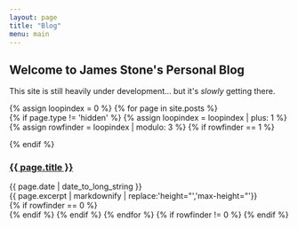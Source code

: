 ```yaml
---
layout: page
title: "Blog"
menu: main
---
```


## Welcome to James Stone's Personal Blog

This site is still heavily under development... but it's *slowly* getting there.

{% assign loopindex = 0 %}
{% for page in site.posts %}  
   {% if page.type != 'hidden' %}
   {% assign loopindex = loopindex | plus: 1 %}
   {% assign rowfinder = loopindex | modulo: 3 %}
   {% if rowfinder == 1 %}
   <div class="row">
   {% endif %}
   <div class="one-third column post">
      <h3><a href="{{ page.url }}">{{ page.title }}</a></h3>
      <time datetime="{{ page.date | date_to_xmlschema }}">{{ page.date | date_to_long_string }}</time> <br>
      {{ page.excerpt | markdownify | replace:'height="','max-height="'}}
   </div>
   {% if rowfinder == 0 %}
   </div>
   {% endif %}
{% endif %}
{% endfor %}
{% if rowfinder != 0 %}
</div>
{% endif %}
    

